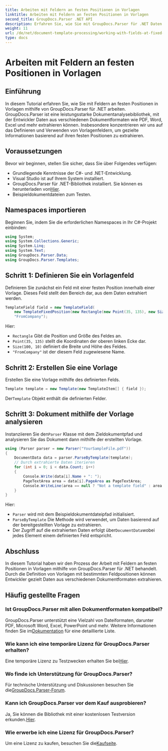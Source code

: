 ```yaml
---
title: Arbeiten mit Feldern an festen Positionen in Vorlagen
linktitle: Arbeiten mit Feldern an festen Positionen in Vorlagen
second_title: GroupDocs.Parser .NET API
description: Erfahren Sie, wie Sie mit GroupDocs.Parser für .NET Daten aus Dokumenten extrahieren. Umfassendes Tutorial mit Codebeispielen.
weight: 11
url: /de/net/document-template-processing/working-with-fields-at-fixed-positions-in-templates/
type: docs
---
```

# Arbeiten mit Feldern an festen Positionen in Vorlagen

## Einführung
In diesem Tutorial erfahren Sie, wie Sie mit Feldern an festen Positionen in Vorlagen mithilfe von GroupDocs.Parser für .NET arbeiten. GroupDocs.Parser ist eine leistungsstarke Dokumentanalysebibliothek, mit der Entwickler Daten aus verschiedenen Dokumentformaten wie PDF, Word, Excel und mehr extrahieren können. Insbesondere konzentrieren wir uns auf das Definieren und Verwenden von Vorlagenfeldern, um gezielte Informationen basierend auf ihren festen Positionen zu extrahieren.
## Voraussetzungen
Bevor wir beginnen, stellen Sie sicher, dass Sie über Folgendes verfügen:
- Grundlegende Kenntnisse der C#- und .NET-Entwicklung.
- Visual Studio ist auf Ihrem System installiert.
- GroupDocs.Parser für .NET-Bibliothek installiert. Sie können es herunterladen von[Hier](https://releases.groupdocs.com/parser/net/).
- Beispieldokumentdateien zum Testen.

## Namespaces importieren
Beginnen Sie, indem Sie die erforderlichen Namespaces in Ihr C#-Projekt einbinden:
```csharp
using System;
using System.Collections.Generic;
using System.Linq;
using System.Text;
using GroupDocs.Parser.Data;
using GroupDocs.Parser.Templates;
```
## Schritt 1: Definieren Sie ein Vorlagenfeld
Definieren Sie zunächst ein Feld mit einer festen Position innerhalb einer Vorlage. Dieses Feld stellt den Bereich dar, aus dem Daten extrahiert werden.
```csharp
TemplateField field = new TemplateField(
    new TemplateFixedPosition(new Rectangle(new Point(35, 135), new Size(100, 10))),
    "FromCompany");
```
Hier:
- `Rectangle` Gibt die Position und Größe des Feldes an.
- `Point(35, 135)` stellt die Koordinaten der oberen linken Ecke dar.
- `Size(100, 10)` definiert die Breite und Höhe des Feldes.
- `"FromCompany"` ist der diesem Feld zugewiesene Name.
## Schritt 2: Erstellen Sie eine Vorlage
Erstellen Sie eine Vorlage mithilfe des definierten Felds.
```csharp
Template template = new Template(new TemplateItem[] { field });
```
 Der`Template` Objekt enthält die definierten Felder.
## Schritt 3: Dokument mithilfe der Vorlage analysieren
 Instanziieren Sie den`Parser` Klasse mit dem Zieldokumentpfad und analysieren Sie das Dokument dann mithilfe der erstellten Vorlage.
```csharp
using (Parser parser = new Parser("YourSampleFile.pdf"))
{
    DocumentData data = parser.ParseByTemplate(template);
    // Durch extrahierte Daten iterieren
    for (int i = 0; i < data.Count; i++)
    {
        Console.Write(data[i].Name + ": ");
        PageTextArea area = data[i].PageArea as PageTextArea;
        Console.WriteLine(area == null ? "Not a template field" : area.Text);
    }
}
```
Hier:
- `Parser` wird mit dem Beispieldokumentdateipfad initialisiert.
- `ParseByTemplate` Die Methode wird verwendet, um Daten basierend auf der bereitgestellten Vorlage zu extrahieren.
-  Der Zugriff auf die extrahierten Daten erfolgt über`DocumentData`wobei jedes Element einem definierten Feld entspricht.

## Abschluss
In diesem Tutorial haben wir den Prozess der Arbeit mit Feldern an festen Positionen in Vorlagen mithilfe von GroupDocs.Parser für .NET behandelt. Durch die Definition von Vorlagen mit bestimmten Feldpositionen können Entwickler gezielt Daten aus verschiedenen Dokumentformaten extrahieren.

## Häufig gestellte Fragen
### Ist GroupDocs.Parser mit allen Dokumentformaten kompatibel?
 GroupDocs.Parser unterstützt eine Vielzahl von Dateiformaten, darunter PDF, Microsoft Word, Excel, PowerPoint und mehr. Weitere Informationen finden Sie im[Dokumentation](https://tutorials.groupdocs.com/parser/net/) für eine detaillierte Liste.
### Wie kann ich eine temporäre Lizenz für GroupDocs.Parser erhalten?
 Eine temporäre Lizenz zu Testzwecken erhalten Sie bei[Hier](https://purchase.groupdocs.com/temporary-license/).
### Wo finde ich Unterstützung für GroupDocs.Parser?
 Für technische Unterstützung und Diskussionen besuchen Sie die[GroupDocs.Parser-Forum](https://forum.groupdocs.com/c/parser/17).
### Kann ich GroupDocs.Parser vor dem Kauf ausprobieren?
 Ja, Sie können die Bibliothek mit einer kostenlosen Testversion erkunden.[Hier](https://releases.groupdocs.com/).
### Wie erwerbe ich eine Lizenz für GroupDocs.Parser?
 Um eine Lizenz zu kaufen, besuchen Sie die[Kaufseite](https://purchase.groupdocs.com/buy).
